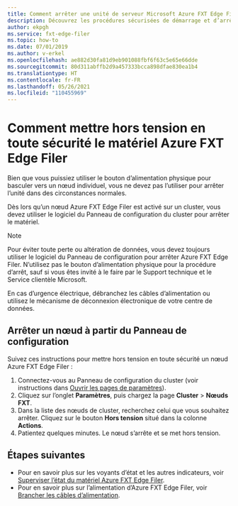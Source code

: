 ```yaml
---
title: Comment arrêter une unité de serveur Microsoft Azure FXT Edge Filer
description: Découvrez les procédures sécurisées de démarrage et d’arrêt d’un nœud Azure FXT Edge Filer à l’aide du logiciel du panneau de configuration du cluster.
author: ekpgh
ms.service: fxt-edge-filer
ms.topic: how-to
ms.date: 07/01/2019
ms.author: v-erkel
ms.openlocfilehash: ae882d30fa81d9eb901088fbf6f63c5e65e66dde
ms.sourcegitcommit: 80d311abffb2d9a457333bcca898dfae830ea1b4
ms.translationtype: HT
ms.contentlocale: fr-FR
ms.lasthandoff: 05/26/2021
ms.locfileid: "110455969"
---
```

# <a name="how-to-safely-power-off-azure-fxt-edge-filer-hardware"></a>Comment mettre hors tension en toute sécurité le matériel Azure FXT Edge Filer

Bien que vous puissiez utiliser le bouton d’alimentation physique pour basculer vers un nœud individuel, vous ne devez pas l’utiliser pour arrêter l’unité dans des circonstances normales.

Dès lors qu’un nœud Azure FXT Edge Filer est activé sur un cluster, vous devez utiliser le logiciel du Panneau de configuration du cluster pour arrêter le matériel.

> [!NOTE]
> Pour éviter toute perte ou altération de données, vous devez toujours utiliser le logiciel du Panneau de configuration pour arrêter Azure FXT Edge Filer. N’utilisez pas le bouton d’alimentation physique pour la procédure d’arrêt, sauf si vous êtes invité à le faire par le Support technique et le Service clientèle Microsoft.
>
> En cas d’urgence électrique, débranchez les câbles d’alimentation ou utilisez le mécanisme de déconnexion électronique de votre centre de données.

## <a name="shut-down-a-node-from-the-control-panel"></a>Arrêter un nœud à partir du Panneau de configuration

Suivez ces instructions pour mettre hors tension en toute sécurité un nœud Azure FXT Edge Filer :

1. Connectez-vous au Panneau de configuration du cluster (voir instructions dans [Ouvrir les pages de paramètres](fxt-cluster-create.md#open-the-settings-pages)).
1. Cliquez sur l’onglet **Paramètres**, puis chargez la page **Cluster** > **Nœuds FXT**.
1. Dans la liste des nœuds de cluster, recherchez celui que vous souhaitez arrêter. Cliquez sur le bouton **Hors tension** situé dans la colonne **Actions**.
1. Patientez quelques minutes. Le nœud s’arrête et se met hors tension.

## <a name="next-steps"></a>Étapes suivantes

* Pour en savoir plus sur les voyants d’état et les autres indicateurs, voir [Superviser l’état du matériel Azure FXT Edge Filer](fxt-monitor.md).
* Pour en savoir plus sur l’alimentation d’Azure FXT Edge Filer, voir [Brancher les câbles d’alimentation](fxt-network-power.md#connect-power-cables).
